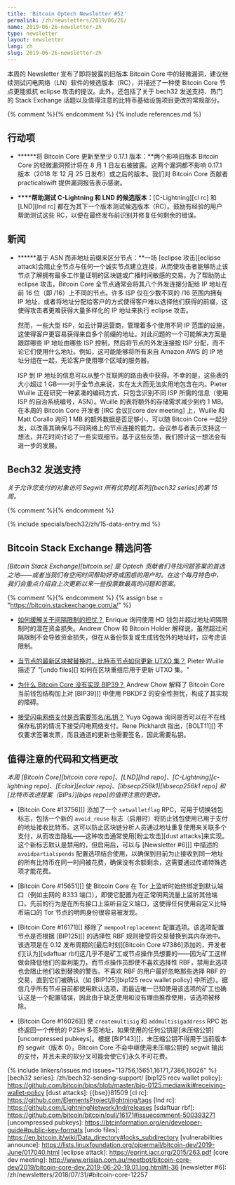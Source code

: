 ```yaml
---
title: 'Bitcoin Optech Newsletter #52'
permalink: /zh/newsletters/2019/06/26/
name: 2019-06-26-newsletter-zh
type: newsletter
layout: newsletter
lang: zh
slug: 2019-06-26-newsletter-zh
---
```

本周的 Newsletter 宣布了即将披露的旧版本 Bitcoin Core 中的轻微漏洞，建议继续测试闪电网络（LN）软件的候选版本（RC），并描述了一种使 Bitcoin Core 节点更能抵抗 eclipse 攻击的提议。此外，还包括了关于 bech32 发送支持、热门的 Stack Exchange 话题以及值得注意的比特币基础设施项目更改的常规部分。

{% comment %}<!-- include references.md below the fold but above any Jekyll/Liquid variables-->{% endcomment %}
{% include references.md %}

## 行动项

- **<!--update-bitcoin-core-to-at-least-0-17-1-->****将 Bitcoin Core 更新至至少 0.17.1 版本：**两个影响旧版本 Bitcoin Core 的轻微漏洞预计将在 8 月 1 日左右被披露。这两个漏洞都不影响 0.17.1 版本（2018 年 12 月 25 日发布）或之后的版本。我们对 Bitcoin Core 贡献者 practicalswift 提供漏洞报告表示感谢。

- **<!--help-test-c-lightning-and-lnd-rcs-->****帮助测试 C-Lightning 和 LND 的候选版本：**[C-Lightning][cl rc] 和 [LND][lnd rc] 都在为其下一个版本测试候选版本（RC）。鼓励有经验的用户帮助测试这些 RC，以便在最终发布前识别并修复任何剩余的错误。

## 新闻

- **<!--differentiating-peers-based-on-asn-instead-of-address-prefix-->****基于 ASN 而非地址前缀来区分节点：**一场 [eclipse 攻击][eclipse attack]会阻止全节点与任何一个诚实节点建立连接，从而使攻击者能够防止该节点了解拥有最多工作量证明的区块链或广播时间敏感的交易。为了帮助防止 eclipse 攻击，Bitcoin Core 全节点通常会将其八个外发连接分配给 IP 地址在前 16 位（即 /16）上不同的节点。许多 ISP 仅在少数不同的 /16 范围内拥有 IP 地址，或者将地址分配给客户的方式使得客户难以选择他们获得的前缀，这使得攻击者更难获得大量多样化的 IP 地址来执行 eclipse 攻击。

  然而，一些大型 ISP，如云计算运营商，管理着多个使用不同 IP 范围的设施，这使得客户更容易获得来自多个前缀的地址。对此问题的一个可能解决方案是跟踪哪些 IP 地址由哪些 ISP 控制，然后将节点的外发连接按 ISP 分配，而不论它们使用什么地址。例如，这可能能够将所有来自 Amazon AWS 的 IP 地址分组在一起，无论客户使用哪个区域的服务器。

  ISP 到 IP 地址的信息可以从整个互联网的路由表中获得。不幸的是，这些表的大小超过 1 GB——对于全节点来说，实在太大而无法实用地包含在内。Pieter Wuille 正在研究一种紧凑的编码方式，只包含识别不同 ISP 所需的信息（使用 ISP 的自治系统编号，ASN）。Wuille 的表将额外的存储需求减少到约 1 MB。在本周的 Bitcoin Core 开发者 [IRC 会议][core dev meeting] 上，Wuille 和 Matt Corallo 询问 1 MB 的额外数据是否足够小，可以随 Bitcoin Core 一起分发，以改善其确保与不同网络上的节点连接的能力。会议参与者表示支持这一想法，并花时间讨论了一些实现细节。基于这些反馈，我们预计这一想法会有进一步的发展。

## Bech32 发送支持

*关于允许您支付的对象访问 Segwit 所有优势的[系列][bech32 series]的第 15 周。*

{% comment %}<!-- weekly reminder for harding: check Bech32 Adoption
wiki page for changes -->{% endcomment %}

{% include specials/bech32/zh/15-data-entry.md %}

## Bitcoin Stack Exchange 精选问答

*[Bitcoin Stack Exchange][bitcoin.se] 是 Optech 贡献者们寻找问题答案的首选之地——或者当我们有空闲时间帮助好奇或困惑的用户时。在这个每月特色中，我们会重点介绍自上次更新以来一些投票数最高的问题和答案。*

{% comment %}<!-- https://bitcoin.stackexchange.com/search?tab=votes&q=created%3a1m..%20is%3aanswer -->{%
endcomment %}
{% assign bse = "https://bitcoin.stackexchange.com/a/" %}

- **<!--how-can-i-mitigate-concerns-around-the-gap-limit-->**[如何缓解关于间隔限制的担忧？]({{bse}}88128) Enrique 询问使用 HD 钱包并超过地址间隔限制时的潜在资金损失。Andrew Chow 和 Bitcoin Holder 解释说，虽然超过间隔限制不会导致资金损失，但在从备份恢复或生成钱包外的地址时，应考虑该限制。

- **<!--how-do-bitcoin-nodes-update-the-utxo-set-when-their-latest-blocks-are-replaced-->**[当节点的最新区块被替换时，比特币节点如何更新 UTXO 集？]({{bse}}87991) Pieter Wuille 描述了 "[undo files][] 如何在区块重组后用于更新 UTXO 集。"

- **<!--is-there-a-reason-why-bitcoin-core-does-not-implement-bip39-->**[为什么 Bitcoin Core 没有实现 BIP39？]({{bse}}88237) Andrew Chow 解释了 Bitcoin Core 当前钱包结构加上对 [BIP39][] 中使用 PBKDF2 的安全性担忧，构成了其实现的障碍。

- **<!--is-a-signature-private-key-required-to-accept-payment-over-lightning-network-->**[接受闪电网络支付是否需要签名/私钥？]({{bse}}88201) Yuya Ogawa 询问是否可以在不在线保存私钥的情况下接受闪电网络支付。Rene Pickhardt 指出，[BOLT11][] 不仅要求签署发票，而且通道的更新也需要签名，因此需要私钥。

## 值得注意的代码和文档更改

*本周 [Bitcoin Core][bitcoin core repo]、[LND][lnd repo]、[C-Lightning][c-lightning repo]、[Eclair][eclair repo]、[libsecp256k1][libsecp256k1 repo] 和[比特币改进提案（BIPs）][bips repo]的值得注意的更改。*

- [Bitcoin Core #13756][] 添加了一个 `setwalletflag` RPC，可用于切换钱包标志，包括一个新的 `avoid_reuse` 标志（启用时）将防止钱包使用已用于支付的地址接收比特币。这可以防止区块链分析人员通过地址重复使用来关联多个支付，从而攻击隐私——这种攻击通常使用[粉尘攻击][dust attacks]来实现。这个新标志默认是禁用的，但启用后，可以与 [Newsletter #6][] 中描述的 `avoidpartialspends` 配置选项结合使用，以确保到目前为止接收到同一地址的所有比特币在同一时间被花费，确保没有余额剩余，这需要通过传递特殊选项才能花费。

- [Bitcoin Core #15651][] 使 Bitcoin Core 在 Tor 上监听时始终绑定到默认端口（例如主网的 8333 端口），即使它配置为在正常明网流量上监听其他端口。先前的行为是在所有接口上监听自定义端口，这使得任何使用自定义比特币端口的 Tor 节点的明网身份很容易被发现。

- [Bitcoin Core #16171][] 移除了 `mempoolreplacement` 配置选项。该选项配置节点是否根据 [BIP125][] 的选择性 RBF 规则接受将交易替换到其内存池中。该选项是在 0.12 发布周期的[最后时刻][Bitcoin Core #7386]添加的，开发者们[认为][sdaftuar rbf]这几乎不是矿工或节点操作员想要的——因为矿工这样做会降低他们的盈利能力，而节点操作员即使不喜欢选择性 RBF，禁用此选项也会阻止他们收到替换的警告。不喜欢 RBF 的用户最好忽略那些选择 RBF 的交易，直到它们被确认（如 [BIP125][bip125 recv wallet policy] 中所述）。据信几乎所有节点目前都使用默认选项，而最近唯一已知使用该选项的矿工也确认这是一个配置错误，因此由于缺乏使用和没有理由推荐使用，该选项被移除。

- [Bitcoin Core #16026][] 使 `createmultisig` 和 `addmultisigaddress` RPC 始终返回一个传统的 P2SH 多签地址，如果使用的任何公钥是[未压缩公钥][uncompressed pubkeys]。根据 [BIP143][]，未压缩公钥不得用于当前版本的 segwit（版本 0）。Bitcoin Core 不会中继使用未压缩公钥的 segwit 输出的支付，并且未来的软分叉可能会使它们永久不可花费。

{% include linkers/issues.md issues="13756,15651,16171,7386,16026" %}
[bech32 series]: /zh/bech32-sending-support/
[bip125 recv wallet policy]: https://github.com/bitcoin/bips/blob/master/bip-0125.mediawiki#receiving-wallet-policy
[dust attacks]: {{bse}}81509
[cl rc]: https://github.com/ElementsProject/lightning/tags
[lnd rc]: https://github.com/LightningNetwork/lnd/releases
[sdaftuar rbf]: https://github.com/bitcoin/bitcoin/pull/16171#issuecomment-500393271
[uncompressed pubkeys]: https://btcinformation.org/en/developer-guide#public-key-formats
[undo files]: https://en.bitcoin.it/wiki/Data_directory#locks_subdirectory
[vulnerabilities announce]: https://lists.linuxfoundation.org/pipermail/bitcoin-dev/2019-June/017040.html
[eclipse attack]: https://eprint.iacr.org/2015/263.pdf
[core dev meeting]: http://www.erisian.com.au/meetbot/bitcoin-core-dev/2019/bitcoin-core-dev.2019-06-20-19.01.log.html#l-36
[newsletter #6]: /zh/newsletters/2018/07/31/#bitcoin-core-12257

